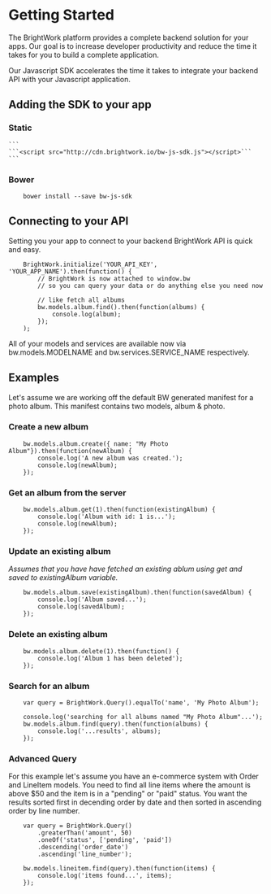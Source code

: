 # Getting Started

The BrightWork platform provides a complete backend solution for your apps.  Our goal is to increase developer productivity 
and reduce the time it takes for you to build a complete application.
 
Our Javascript SDK accelerates the time it takes to integrate your backend API with your Javascript application.

## Adding the SDK to your app

### Static
    ```
    ```<script src="http://cdn.brightwork.io/bw-js-sdk.js"></script>```
    ```

### Bower
```
    bower install --save bw-js-sdk
```

## Connecting to your API
Setting you your app to connect to your backend BrightWork API is quick and easy.
```    
    BrightWork.initialize('YOUR_API_KEY', 'YOUR_APP_NAME').then(function() {
        // BrightWork is now attached to window.bw
        // so you can query your data or do anything else you need now
        
        // like fetch all albums
        bw.models.album.find().then(function(albums) {
            console.log(album);
        });
    );    
```
All of your models and services are available now via bw.models.MODELNAME and bw.services.SERVICE_NAME respectively.

## Examples
Let's assume we are working off the default BW generated manifest for a photo album.  This manifest contains two models, album & photo.

### Create a new album
```
    bw.models.album.create({ name: "My Photo Album"}).then(function(newAlbum) {
        console.log('A new album was created.');
        console.log(newAlbum);
    });
```

### Get an album from the server
```
    bw.models.album.get(1).then(function(existingAlbum) {
        console.log('Album with id: 1 is...');
        console.log(newAlbum);
    });
```

### Update an existing album
*Assumes that you have have fetched an existing ablum using get and saved to existingAlbum variable.*
```    
    bw.models.album.save(existingAlbum).then(function(savedAlbum) {
        console.log('Album saved...');
        console.log(savedAlbum);
    });
```

### Delete an existing album
```
    bw.models.album.delete(1).then(function() {
        console.log('Album 1 has been deleted');
    });
```

### Search for an album
```
    var query = BrightWork.Query().equalTo('name', 'My Photo Album');
        
    console.log('searching for all albums named "My Photo Album"...');
    bw.models.album.find(query).then(function(albums) {
        console.log('...results', albums);
    });
```

### Advanced Query
For this example let's assume you have an e-commerce system with Order and LineItem models. You need to find all line items where the amount is 
above $50 and the item is in a "pending" or "paid" status.  You want the results sorted first in decending order by date and then sorted in ascending order by line number. 
```
    var query = BrightWork.Query()
        .greaterThan('amount', 50)
        .oneOf('status', ['pending', 'paid'])
        .descending('order_date')
        .ascending('line_number');
               
    bw.models.lineitem.find(query).then(function(items) {
        console.log('items found...', items);
    });

```
